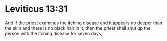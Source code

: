 # Leviticus 13:31

And if the priest examines the itching disease and it appears no deeper than the skin and there is no black hair in it, then the priest shall shut up the person with the itching disease for seven days,
